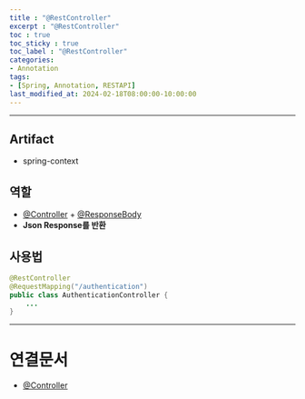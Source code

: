```yaml
---
title : "@RestController"
excerpt : "@RestController"
toc : true
toc_sticky : true
toc_label : "@RestController"
categories:
- Annotation
tags:
- [Spring, Annotation, RESTAPI]
last_modified_at: 2024-02-18T08:00:00-10:00:00
---
```

  
---
  
## Artifact
- spring-context
  
## 역할
- [@Controller](../../annotation/annotation-@Controller) + [@ResponseBody](../../annotation/annotation-@ResponseBody)
- **Json Response를 반환**
  
## 사용법
  
```java
@RestController  
@RequestMapping("/authentication")  
public class AuthenticationController {
	...
}
```

---
  
# 연결문서
- [@Controller](../../annotation/annotation-@Controller)